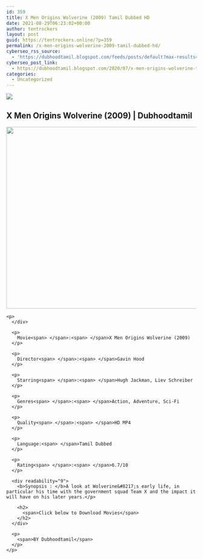 ```yaml
---
id: 359
title: X Men Origins Wolverine (2009) Tamil Dubbed HD
date: 2021-08-29T06:23:02+00:00
author: tentrockers
layout: post
guid: https://tentrockers.online/?p=359
permalink: /x-men-origins-wolverine-2009-tamil-dubbed-hd/
cyberseo_rss_source:
  - 'https://dubhoodtamil.blogspot.com/feeds/posts/default?max-results=150&start-index=151'
cyberseo_post_link:
  - https://dubhoodtamil.blogspot.com/2020/07/x-men-origins-wolverine-tamil.html
categories:
  - Uncategorized
---
```

<div class="media_block">
  <img src="https://1.bp.blogspot.com/-AiLwUq-A05g/Xw2-aS9ZWXI/AAAAAAAABtA/iIvCGYOLzMQ8znSUJ3YesUl1SX2JFwFtACNcBGAsYHQ/s72-c/x%2Bmen.jpg" class="media_thumbnail" />
</div>

<div dir="ltr" trbidi="on" readability="16.911447084233">
  <p>
    <h2>
      <span>X Men Origins Wolverine (2009) | Dubhoodtamil</span>
    </h2>
  </p>
  
  <div>
    <div class="separator">
      <a href="https://1.bp.blogspot.com/-AiLwUq-A05g/Xw2-aS9ZWXI/AAAAAAAABtA/iIvCGYOLzMQ8znSUJ3YesUl1SX2JFwFtACNcBGAsYHQ/s1600/x%2Bmen.jpg" imageanchor="1"><img loading="lazy" border="0" data-original-height="384" data-original-width="512" height="480" src="https://1.bp.blogspot.com/-AiLwUq-A05g/Xw2-aS9ZWXI/AAAAAAAABtA/iIvCGYOLzMQ8znSUJ3YesUl1SX2JFwFtACNcBGAsYHQ/s640/x%2Bmen.jpg" width="640" /></a>
    </div>
    
    <p>
      </div> 
      
      <p>
        Movie<span> </span>:<span> </span>X Men Origins Wolverine (2009)
      </p>
      
      <p>
        Director<span> </span>:<span> </span>Gavin Hood
      </p>
      
      <p>
        Starring<span> </span>:<span> </span>Hugh Jackman, Liev Schreiber
      </p>
      
      <p>
        Genres<span> </span>:<span> </span>Action, Adventure, Sci-Fi
      </p>
      
      <p>
        Quality<span> </span>:<span> </span>HD MP4
      </p>
      
      <p>
        Language:<span> </span>Tamil Dubbed
      </p>
      
      <p>
        Rating<span> </span>:<span> </span>6.7/10
      </p>
      
      <div readability="9">
        <b>Synopsis : </b>A look at Wolverine&#8217;s early life, in particular his time with the government squad Team X and the impact it will have on his later years.</p> 
        
        <h2>
          <span>Click below to Download Movies</span>
        </h2>
      </div>
      
      <p>
        <span>BY Dubhoodtamil</span>
      </p>
    </p>
  </div>